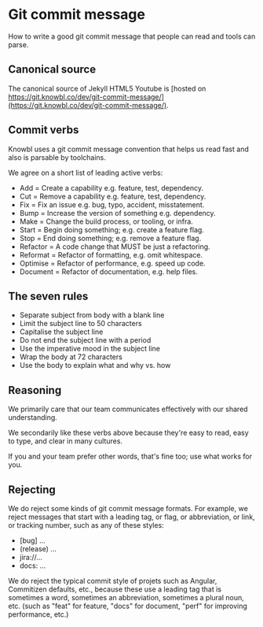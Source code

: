 # Git commit message

How to write a good git commit message that people can read and tools can parse.

## Canonical source

The canonical source of Jekyll HTML5 Youtube is [hosted on https://git.knowbl.co/dev/git-commit-message/](https://git.knowbl.co/dev/git-commit-message/).

## Commit verbs

Knowbl uses a git commit message convention that helps us read fast and also is parsable by toolchains.

We agree on a short list of leading active verbs:

* Add = Create a capability e.g. feature, test, dependency.
* Cut = Remove a capability e.g. feature, test, dependency.
* Fix = Fix an issue e.g. bug, typo, accident, misstatement.
* Bump = Increase the version of something e.g. dependency.
* Make = Change the build process, or tooling, or infra.
* Start = Begin doing something; e.g. create a feature flag.
* Stop = End doing something; e.g. remove a feature flag.
* Refactor = A code change that MUST be just a refactoring.
* Reformat = Refactor of formatting, e.g. omit whitespace.
* Optimise = Refactor of performance, e.g. speed up code.
* Document = Refactor of documentation, e.g. help files.

## The seven rules

* Separate subject from body with a blank line
* Limit the subject line to 50 characters
* Capitalise the subject line
* Do not end the subject line with a period
* Use the imperative mood in the subject line
* Wrap the body at 72 characters
* Use the body to explain what and why vs. how

## Reasoning

We primarily care that our team communicates effectively with our shared understanding. 

We secondarily like these verbs above because they're easy to read, easy to type, and clear in many cultures.

If you and your team prefer other words, that's fine too; use what works for you.


## Rejecting

We do reject some kinds of git commit message formats. For example, we reject messages that start with a leading tag, or flag, or abbreviation, or link, or tracking number, such as any of these styles:

* [bug] ...
* (release) ...
* jira://...
* docs: ...

We do reject the typical commit style of projets such as Angular, Commitizen defaults, etc., because these use a leading tag that is sometimes a word, sometimes an abbreviation, sometimes a plural noun, etc. (such as "feat" for feature, "docs" for document, "perf" for improving performance, etc.)

